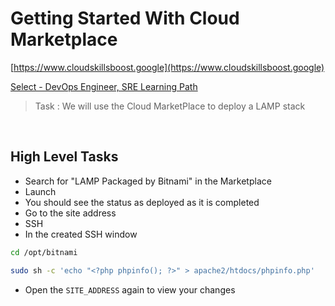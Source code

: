 # Getting Started With Cloud Marketplace


[https://www.cloudskillsboost.google](https://www.cloudskillsboost.google)

[Select - DevOps Engineer, SRE Learning Path](https://www.cloudskillsboost.google/paths)

> Task :  We will use the Cloud MarketPlace to deploy a LAMP stack

<br>

## High Level Tasks

- Search for "LAMP Packaged by Bitnami" in the Marketplace
- Launch
- You should see the status as deployed as it is completed
- Go to the site address
- SSH
- In the created SSH window

```bash
cd /opt/bitnami

sudo sh -c 'echo "<?php phpinfo(); ?>" > apache2/htdocs/phpinfo.php'
```

- Open the `SITE_ADDRESS` again to view your changes